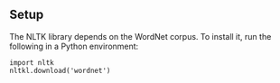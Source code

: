 ## Setup

The NLTK library depends on the WordNet corpus. To install it, run the following
in a Python environment:

```
import nltk
nltkl.download('wordnet')
```